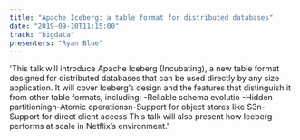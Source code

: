 ```yaml
---
title: "Apache Iceberg: a table format for distributed databases"
date: "2019-09-10T11:15:00"
track: "bigdata"
presenters: "Ryan Blue"
---
```


'This talk will introduce Apache Iceberg (Incubating), a new table format designed for distributed databases that can be used directly by any size application. It will cover Iceberg’s design and the features that distinguish it from other table formats, including: -Reliable schema evolutio -Hidden partitioningn-Atomic operationsn-Support for object stores like S3n-Support for direct client access This talk will also present how Iceberg performs at scale in Netflix’s environment.'